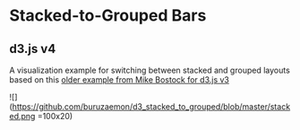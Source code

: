 # Stacked-to-Grouped Bars

## d3.js v4

A visualization example for switching between stacked and grouped layouts based
on this [older example from Mike Bostock for d3.js v3](https://bl.ocks.org/mbostock/3943967)


![](https://github.com/buruzaemon/d3_stacked_to_grouped/blob/master/stacked.png =100x20)
